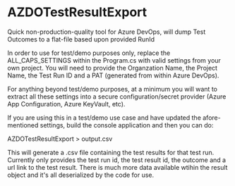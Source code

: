 # AZDOTestResultExport
Quick non-production-quality tool for Azure DevOps, will dump Test Outcomes to a flat-file based upon provided RunId

In order to use for test/demo purposes only, replace the ALL_CAPS_SETTINGS within the Program.cs with valid settings from your own project.  You will need to provide the Organzation Name, the Project Name, the Test Run ID and a PAT (generated from within Azure DevOps).

For anything beyond test/demo purposes, at a minimum you will want to extract all these settings into a secure configuration/secret provider (Azure App Configuration, Azure KeyVault, etc).

If you are using this in a test/demo use case and have updated the afore-mentioned settings, build the console application and then you can do:

AZDOTestResultExport > output.csv  

This will generate a .csv file containing the test results for that test run.  Currently only provides the test run id, the test result id, the outcome and a url link to the test result.  There is much more data available wtihin the result object and it's all deserialized by the code for use.

